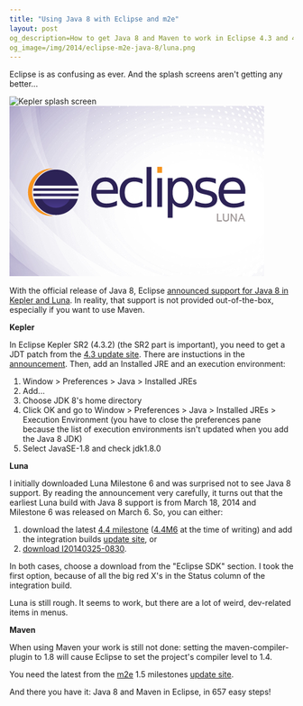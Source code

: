 ```yaml
---
title: "Using Java 8 with Eclipse and m2e"
layout: post
og_description=How to get Java 8 and Maven to work in Eclipse 4.3 and 4.4
og_image=/img/2014/eclipse-m2e-java-8/luna.png
---
```


Eclipse is as confusing as ever. And the splash screens aren't getting any better...

![Kepler splash screen]({{site.baseurl}}/img/2014/eclipse-m2e-java-8/kepler.png "Kepler splash screen")![Luna splash screen](/img/2014/eclipse-m2e-java-8/luna.png "Luna splash screen")

With the official release of Java 8, Eclipse [announced support for Java 8 in Kepler and Luna](https://wiki.eclipse.org/JDT/Eclipse_Java_8_Support_For_Kepler). In reality, that support is not provided out-of-the-box, especially if you want to use Maven.

**Kepler**

In Eclipse Kepler SR2 (4.3.2) (the SR2 part is important), you need to get a JDT patch from the [4.3 update site](http://download.eclipse.org/eclipse/updates/4.3-P-builds/). There are instuctions in the [announcement](https://wiki.eclipse.org/JDT/Eclipse_Java_8_Support_For_Kepler). Then, add an Installed JRE and an execution environment:

1. Window > Preferences > Java > Installed JREs
2. Add...
3. Choose JDK 8's home directory
4. Click OK and go to Window > Preferences > Java > Installed JREs > Execution Environment (you have to close the preferences pane because the list of execution environments isn't updated when you add the Java 8 JDK)
5. Select JavaSE-1.8 and check jdk1.8.0

**Luna**

I initially downloaded Luna Milestone 6 and was surprised not to see Java 8 support. By reading the announcement very carefully, it turns out that the earliest Luna build with Java 8 support is from March 18, 2014 and Milestone 6 was released on March 6. So, you can either:

1. download the latest [4.4 milestone](http://download.eclipse.org/eclipse/downloads/) ([4.4M6](http://download.eclipse.org/eclipse/downloads/drops4/S-4.4M6-201403061200/) at the time of writing) and add the integration builds [update site](http://download.eclipse.org/eclipse/updates/4.4-I-builds), or
2. [download I20140325-0830](http://download.eclipse.org/eclipse/downloads/drops4/I20140325-0830/).

In both cases, choose a download from the "Eclipse SDK" section. I took the first option, because of all the big red X's in the Status column of the integration build.

Luna is still rough. It seems to work, but there are a lot of weird, dev-related items in menus.

**Maven**

When using Maven your work is still not done: setting the maven-compiler-plugin to 1.8 will cause Eclipse to set the project's compiler level to 1.4.

You need the latest from the [m2e](http://eclipse.org/m2e) 1.5 milestones [update site](http://download.eclipse.org/technology/m2e/milestones/1.5).

And there you have it: Java 8 and Maven in Eclipse, in 657 easy steps!
